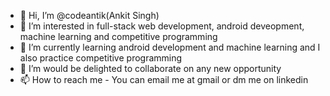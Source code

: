 - 👋 Hi, I’m @codeantik(Ankit Singh)
- 👀 I’m interested in full-stack web development, android deveopment, machine learning and competitive programming 
- 🌱 I’m currently learning android development and machine learning and I also practice competitive programming
- 💞️ I’m would be delighted to collaborate on any new opportunity
- 📫 How to reach me - You can email me at gmail or dm me on linkedin

<!---
codeantik/codeantik is a ✨ special ✨ repository because it includes every project I have learnt from being a beginner to up until now and I will keep on adding more as I learn and explore new stuff
--->
